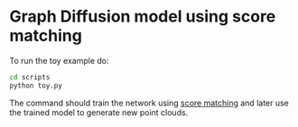 # Graph Diffusion model using score matching

To run the toy example do:

```bash
cd scripts
python toy.py
```

The command should train the network using [score matching](https://openreview.net/forum?id=PxTIG12RRHS) and later use the trained model to generate new point clouds.